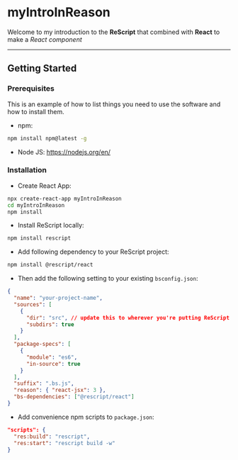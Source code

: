 # myIntroInReason

Welcome to my introduction to the **ReScript** that combined with **React** to make a *React component*

---

## Getting Started
### Prerequisites

This is an example of how to list things you need to use the software and how to install them.

- npm:

```sh
npm install npm@latest -g
```

- Node JS:
<https://nodejs.org/en/>

### Installation

- Create React App:

```sh
npx create-react-app myIntroInReason
cd myIntroInReason
npm install
```

- Install ReScript locally:

```sh
npm install rescript
```

- Add following dependency to your ReScript project:

```sh
npm install @rescript/react
```

- Then add the following setting to your existing `bsconfig.json`:

```json
{
  "name": "your-project-name",
  "sources": [
    {
      "dir": "src", // update this to wherever you're putting ReScript files
      "subdirs": true
    }
  ],
  "package-specs": [
    {
      "module": "es6",
      "in-source": true
    }
  ],
  "suffix": ".bs.js",
  "reason": { "react-jsx": 3 },
  "bs-dependencies": ["@rescript/react"]
}
```
* Add convenience npm scripts to `package.json`:
```json
"scripts": {
  "res:build": "rescript",
  "res:start": "rescript build -w"
}
```
